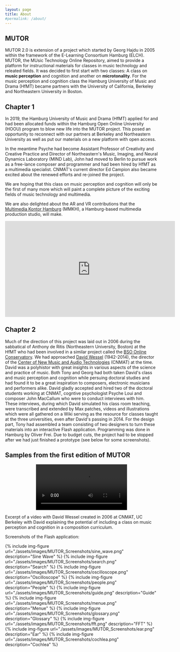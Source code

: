 ```yaml
---
layout: page
title: About
#permalink: /about/
---
```

## MUTOR

MUTOR 2.0 is extension of a project which started by Georg Hajdu in 2005 within the framework of the E-Learning Consortium Hamburg (ELCH). MUTOR, the MUsic Technology Online Repository, aimed to provide a platform for instructional materials for classes in music technology and releated fields. It was decided to first start with two classes: A class on **music perception** and cognition and another on **microtonality**. For the music perception and cognition class the Hamburg University of Music and Drama (HfMT) became partners with the University of California, Berkeley and Northeastern University in Boston. 

## Chapter 1

In 2019, the Hamburg University of Music and Drama (HfMT) applied for and had been allocated funds within the Hamburg Open Online University (HOOU) program to blow new life into the MUTOR project. This posed an opportunity to reconnect with our partners at Berkeley and Northeastern University as well as put our materials on a new platform with open access. 

In the meantime Psyche had become Assistant Professor of Creativity and Creative Practice and Director of Northeastern's Music, Imaging, and Neural Dynamics Laboratory (MIND Lab), John had moved to Berlin to pursue work as a free-lance composer and programmer and had been hired by HfMT as a multimedia specialist. CNMAT's current director Ed Campion also became excited about the renewed efforts and re-joined the project. 

We are hoping that this class on music perception and cognition will only be the first of many more which will paint a complete picture of the exciting fields of music technology and multimedia.

We are also delighted about the AR and VR contributions that the [Multimedia Kontor Hamburg](https://www.mmkh.de) (MMKH), a Hamburg-based multimedia production studio, will make. 

<div style="text-align: center">
<iframe width="560" height="315" src="https://www.youtube.com/embed/Tp6-iKqM06U" title="YouTube video player" frameborder="0" allow="accelerometer; autoplay; clipboard-write; encrypted-media; gyroscope; picture-in-picture" allowfullscreen></iframe>
</div>

## Chapter 2

Much of the direction of this project was laid out in 2006 during the sabbatical of Anthony de Ritis (Northeastern University, Boston) at the HfMT who had been involved in a similar project called the [BSO Online Conservatory](https://www.lessismaur.com/portfolio/bso-online-conservatory/). We had approached [David Wessel](https://www.researchgate.net/publication/317493496_David_Wessel_A_few_stories_of_an_antidisciplinarian) (1942-2014), the director of the [Center of New Music and Audio Technologies](https://cnmat.berkeley.edu/) (CNMAT) at the time. David was a polyhistor with great insights in various aspects of the science and practice of music. Both Tony and Georg had both taken David's class and music perception and cognition while persuing doctoral studies and had found it to be a great inspiration to composers, electronic musicians and performers alike. David gladly accepted and hired two of the doctoral students working at CNMAT, cogntive psychologist Psyche Loui and composer John MacCallum who were to conduct interviews with him. These interviews, during which David simulated his class room teaching, were transcribed and extended by Max patches, videos and illustrations which were all gathered on a Wiki serving as the resource for classes taught at the three universities, even after David's passing in 2014. For the design part, Tony had assembled a team consisting of two designers to turn these materials into an interactive Flash application. Programming was done in Hamburg by Oliver Frei. Due to budget cuts, the project had to be stopped after we had just finished a prototype (see below for some screenshots).


## Samples from the first edition of MUTOR

   <div align="center">
    <video controls src="{{ site.baseurl }}/assets/videos/David_Wessel.mp4">
      Your browser does not support the video element.
    </video>
   </div>
   
Excerpt of a video with David Wessel created in 2006 at CNMAT, UC Berkeley with David explaining the potential of including a class on music perception and cognition in a composition curriculum.

Screenshots of the Flash application:

{% include img-figure url="./assets/images/MUTOR_Screenshots/sine_wave.png" description="Sine Wave" %}
{% include img-figure url="./assets/images/MUTOR_Screenshots/search.png" description="Search" %}
{% include img-figure url="./assets/images/MUTOR_Screenshots/oscilloscope.png" description="Oscilloscope" %}
{% include img-figure url="./assets/images/MUTOR_Screenshots/people.png" description="People" %}
{% include img-figure url="./assets/images/MUTOR_Screenshots/guide.png" description="Guide" %}
{% include img-figure url="./assets/images/MUTOR_Screenshots/menue.png" description="Menue" %}
{% include img-figure url="./assets/images/MUTOR_Screenshots/glossary.png" description="Glossary" %}
{% include img-figure url="./assets/images/MUTOR_Screenshots/fft.png" description="FFT" %}
{% include img-figure url="./assets/images/MUTOR_Screenshots/ear.png" description="Ear" %}
{% include img-figure url="./assets/images/MUTOR_Screenshots/cochlea.png" description="Cochlea" %}


